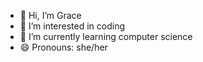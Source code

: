 - 👋 Hi, I’m Grace
- 👀 I’m interested in coding
- 🌱 I’m currently learning computer science
- 😄 Pronouns: she/her
<!---
nyabokegrace/nyabokegrace is a ✨ special ✨ repository because its `README.md` (this file) appears on your GitHub profile.
You can click the Preview link to take a look at your changes.
--->
